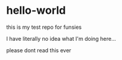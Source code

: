 # hello-world
this is my test repo for funsies

I have literally no idea what I'm doing here...

please dont read this ever
